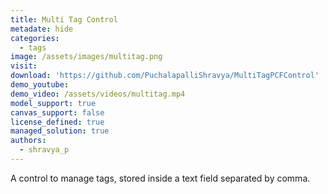 ```yaml
---
title: Multi Tag Control
metadate: hide
categories:
  - tags
image: /assets/images/multitag.png
visit: 
download: 'https://github.com/PuchalapalliShravya/MultiTagPCFControl'
demo_youtube:
demo_video: /assets/videos/multitag.mp4
model_support: true
canvas_support: false
license_defined: true
managed_solution: true
authors:
  - shravya_p
---
```


A control to manage tags, stored inside a text field separated by comma.
